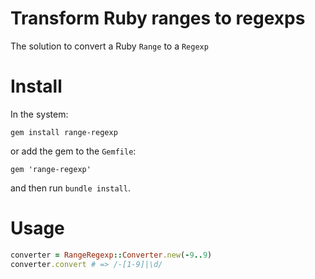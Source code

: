 # Transform Ruby ranges to regexps

The solution to convert a Ruby `Range` to a `Regexp`

# Install

In the system:

`gem install range-regexp`

or add the gem to the `Gemfile`:

`gem 'range-regexp'`

and then run `bundle install`.

# Usage

```ruby
converter = RangeRegexp::Converter.new(-9..9)
converter.convert # => /-[1-9]|\d/
```
